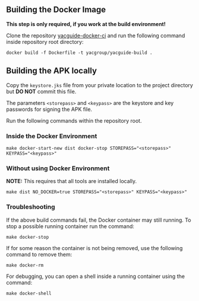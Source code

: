 ## Building the Docker Image

**This step is only required, if you work at the build environment!**

Clone the repository
[yacguide-docker-ci](https://github.com/YacGroup/yacguide-docker-ci)
and run the following command inside repository root directory:

```shell
docker build -f Dockerfile -t yacgroup/yacguide-build .
```

## Building the APK locally

Copy the `keystore.jks` file from your private location to
the project directory but **DO NOT** commit this file.

The parameters `<storepass>` and `<keypass>` are the keystore and key
passwords for signing the APK file.

Run the following commands within the repository root.

### Inside the Docker Environment

```shell
make docker-start-new dist docker-stop STOREPASS="<storepass>" KEYPASS="<keypass>"
```

### Without using Docker Environment

**NOTE:** This requires that all tools are installed locally.

```shell
make dist NO_DOCKER=true STOREPASS="<storepass>" KEYPASS="<keypass>"
```

### Troubleshooting

If the above build commands fail, the Docker container may still
running. To stop a possible running container run the command:

```shell
make docker-stop
```

If for some reason the container is not being removed, use the
following command to remove them:

```shell
make docker-rm
```

For debugging, you can open a shell inside a running container using
the command:

```shell
make docker-shell
```
